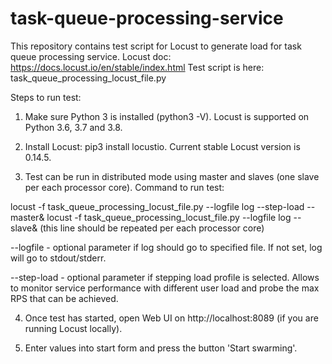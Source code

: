# task-queue-processing-service

This repository contains test script for Locust to generate load for task queue processing service.
Locust doc: https://docs.locust.io/en/stable/index.html
Test script is here: task_queue_processing_locust_file.py

Steps to run test:
1. Make sure Python 3 is installed (python3 -V). Locust is supported on Python 3.6, 3.7 and 3.8. 

2. Install Locust: pip3 install locustio. Current stable Locust version is 0.14.5.

3. Test can be run in distributed mode using master and slaves (one slave per each processor core).
Command to run test:

locust -f task_queue_processing_locust_file.py --logfile log --step-load --master&
locust -f task_queue_processing_locust_file.py --logfile log --slave& (this line should be repeated per each processor core)

--logfile - optional parameter if log should go to specified file. If not set, log will go to stdout/stderr.

--step-load - optional parameter if stepping load profile is selected. Allows to monitor service performance with different user load and probe the max RPS that can be achieved.

4. Once test has started, open Web UI on http://localhost:8089 (if you are running Locust locally).

5. Enter values into start form and press the button 'Start swarming'.